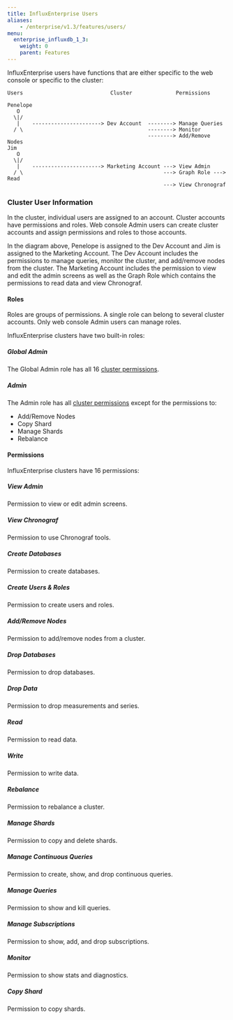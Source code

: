 ```yaml
---
title: InfluxEnterprise Users
aliases:
    - /enterprise/v1.3/features/users/
menu:
  enterprise_influxdb_1_3:
    weight: 0
    parent: Features
---
```


InfluxEnterprise users have functions that are either specific to the web
console or specific to the cluster:
```
Users                            Cluster              Permissions

Penelope
   O                                            
  \|/                                                                 
   |    ----------------------> Dev Account  --------> Manage Queries 
  / \                                        --------> Monitor                                  
                                             --------> Add/Remove Nodes 
Jim
   O    
  \|/                                                            
   |    ----------------------> Marketing Account ---> View Admin
  / \                                             ---> Graph Role ---> Read 
                                                  ---> View Chronograf                                                             
```

### Cluster User Information
In the cluster, individual users are assigned to an account.
Cluster accounts have permissions and roles.
Web console Admin users can create cluster accounts and assign permissions
and roles to those accounts.

In the diagram above, Penelope is assigned to the  Dev Account and
Jim is assigned to the Marketing Account.
The Dev Account includes the permissions to manage queries, monitor the
cluster, and add/remove nodes from the cluster.
The Marketing Account includes the permission to view and edit the admin screens
as well as the Graph Role which contains the permissions to read data and
view Chronograf.

#### Roles
Roles are groups of permissions.
A single role can belong to several cluster accounts.
Only web console Admin users can manage roles.

InfluxEnterprise clusters have two built-in roles:

##### Global Admin

The Global Admin role has all 16 [cluster permissions](#permissions).

##### Admin

The Admin role has all [cluster permissions](#permissions) except for the
permissions to:

* Add/Remove Nodes
* Copy Shard
* Manage Shards
* Rebalance

#### Permissions
InfluxEnterprise clusters have 16 permissions:

##### View Admin
Permission to view or edit admin screens.
##### View Chronograf
Permission to use Chronograf tools.
##### Create Databases
Permission to create databases.
##### Create Users & Roles
Permission to create users and roles.
##### Add/Remove Nodes
Permission to add/remove nodes from a cluster.
##### Drop Databases
Permission to drop databases.
##### Drop Data
Permission to drop measurements and series.
##### Read
Permission to read data.
##### Write
Permission to write data.
##### Rebalance
Permission to rebalance a cluster.
##### Manage Shards
Permission to copy and delete shards.
##### Manage Continuous Queries
Permission to create, show, and drop continuous queries.
##### Manage Queries
Permission to show and kill queries.
##### Manage Subscriptions
Permission to show, add, and drop subscriptions.
##### Monitor
Permission to show stats and diagnostics.
##### Copy Shard
Permission to copy shards.
